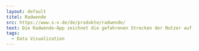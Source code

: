 ```yaml
---
layout: default
titel: Radwende
src: https://www.s-v.de/de/produkte/radwende/
text: Die Radwende-App zeichnet die gefahrenen Strecken der Nutzer auf, bündelt diese und visualisiert sie in einer digitalen Karte.
tags:
  - Data Visualization
---
```

